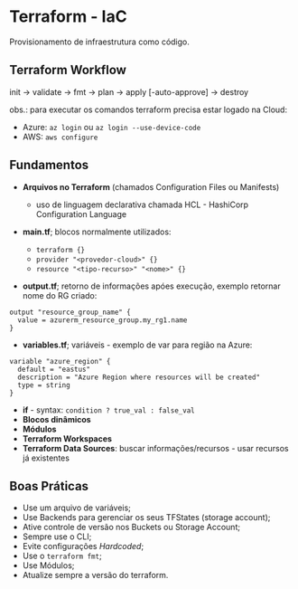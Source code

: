 # Terraform - IaC

Provisionamento de infraestrutura como código.

## Terraform Workflow

init -> validate -> fmt -> plan -> apply [-auto-approve] -> destroy

obs.: para executar os comandos terraform precisa estar logado na Cloud:

- Azure: `az login` ou `az login --use-device-code`
- AWS: `aws configure`

## Fundamentos

- **Arquivos no Terraform** (chamados Configuration Files ou Manifests)
  - uso de linguagem declarativa chamada HCL - HashiCorp Configuration Language

- **main.tf**; blocos normalmente utilizados:
  - `terraform {}`
  - `provider "<provedor-cloud>" {}`
  - `resource "<tipo-recurso>" "<nome>" {}`

- **output.tf**; retorno de informações apóes execução, exemplo retornar nome do RG criado:

```text
output "resource_group_name" {
  value = azurerm_resource_group.my_rg1.name
}
```

- **variables.tf**; variáveis - exemplo de var para região na Azure:

```text
variable "azure_region" {
  default = "eastus"
  description = "Azure Region where resources will be created"
  type = string
}
```

- **if** - syntax: `condition ? true_val : false_val`
- **Blocos dinâmicos**
- **Módulos**
- **Terraform Workspaces**
- **Terraform Data Sources**: buscar informações/recursos - usar recursos já existentes

## Boas Práticas

- Use um arquivo de variáveis;
- Use Backends para gerenciar os seus TFStates (storage account);
- Ative controle de versão nos Buckets ou Storage Account;
- Sempre use o CLI;
- Evite configurações *Hardcoded*;
- Use o `terraform fmt`;
- Use Módulos;
- Atualize sempre a versão do terraform.
